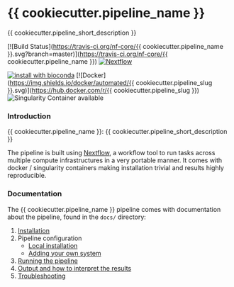 # {{ cookiecutter.pipeline_name }}
{{ cookiecutter.pipeline_short_description }}

[![Build Status](https://travis-ci.org/nf-core/{{ cookiecutter.pipeline_name }}.svg?branch=master)](https://travis-ci.org/nf-core/{{ cookiecutter.pipeline_name }})
[![Nextflow](https://img.shields.io/badge/nextflow-%E2%89%A50.30.0-brightgreen.svg)](https://www.nextflow.io/)

[![install with bioconda](https://img.shields.io/badge/install%20with-bioconda-brightgreen.svg)](http://bioconda.github.io/)
[![Docker](https://img.shields.io/docker/automated/{{ cookiecutter.pipeline_slug }}.svg)](https://hub.docker.com/r/{{ cookiecutter.pipeline_slug }})
![Singularity Container available](
https://img.shields.io/badge/singularity-available-7E4C74.svg)

### Introduction
{{ cookiecutter.pipeline_name }}: {{ cookiecutter.pipeline_short_description }}

The pipeline is built using [Nextflow](https://www.nextflow.io), a workflow tool to run tasks across multiple compute infrastructures in a very portable manner. It comes with docker / singularity containers making installation trivial and results highly reproducible.


### Documentation
The {{ cookiecutter.pipeline_name }} pipeline comes with documentation about the pipeline, found in the `docs/` directory:

1. [Installation](docs/installation.md)
2. Pipeline configuration
    * [Local installation](docs/configuration/local.md)
    * [Adding your own system](docs/configuration/adding_your_own.md)
3. [Running the pipeline](docs/usage.md)
4. [Output and how to interpret the results](docs/output.md)
5. [Troubleshooting](docs/troubleshooting.md)
